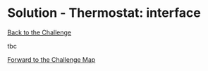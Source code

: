 # Solution - Thermostat: interface

[Back to the Challenge](../6_interface.md)

tbc

[Forward to the Challenge Map](../0_challenge_map.md)
